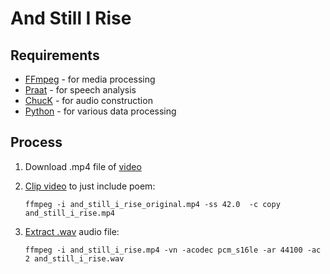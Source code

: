 # And Still I Rise

## Requirements

* [FFmpeg](https://www.ffmpeg.org/) - for media processing
* [Praat](http://www.fon.hum.uva.nl/praat/) - for speech analysis
* [ChucK](http://chuck.cs.princeton.edu/) - for audio construction
* [Python](https://www.python.org/) - for various data processing

## Process

1. Download .mp4 file of [video](https://www.youtube.com/watch?v=JqOqo50LSZ0)
2. [Clip video](https://trac.ffmpeg.org/wiki/Seeking#Cuttingsmallsections) to just include poem:

   ```
   ffmpeg -i and_still_i_rise_original.mp4 -ss 42.0  -c copy and_still_i_rise.mp4
   ```

3. [Extract .wav](http://superuser.com/a/791874) audio file:

   ```
   ffmpeg -i and_still_i_rise.mp4 -vn -acodec pcm_s16le -ar 44100 -ac 2 and_still_i_rise.wav
   ```
